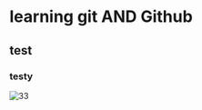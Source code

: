 # learning git AND Github
## test
### testy



![33](https://github.com/user-attachments/assets/ec084e6e-4497-46cf-af98-97e4c1faa142)
